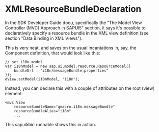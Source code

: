XMLResourceBundleDeclaration
============================

In the SDK Developer Guide docu, specifically the "The Model View Controller (MVC) Approach in SAPUI5" section, it says it's possible to declaratively specify a resource bundle in the XML view definition (see section "Data Binding in XML Views"). 

This is very neat, and saves on the usual incantations in, say, the Component definition, that would look like this:

    // set i18n model
    var i18nModel = new sap.ui.model.resource.ResourceModel({
        bundleUrl : "i18n/messageBundle.properties"
    });
    oView.setModel(i18nModel, "i18n");

Instead, you can declare this with a couple of attributes on the root (view) element:

	<mvc:View
		resourceBundleName="qmacro.i18n.messageBundle"
		resourceBundleAlias="i18n"
		...

This sapui5bin runnable shows this in action.
